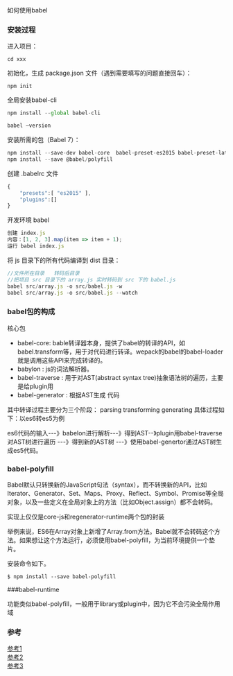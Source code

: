 如何使用babel


### 安装过程

进入项目：	

```cd xxx	```

初始化，生成 package.json 文件（遇到需要填写的问题直接回车）：

```
npm init
```

全局安装babel-cli

```javascriptnpm install --global babel-cli

babel —version
```

安装所需的包（Babel 7）：	

```javascript
npm install --save-dev babel-core  babel-preset-es2015 babel-preset-latest	
npm install --save @babel/polyfill
```

创建 .babelrc 文件

```javascript
{
    "presets":[ "es2015" ],
    "plugins":[]
}
```开发环境 babel```javascript创建 index.js	内容：[1, 2, 3].map(item => item + 1);	运行 babel index.js	
```

将 js 目录下的所有代码编译到 dist 目录：

```javascript
//文件所在目录   转码后目录   
//把项目 src 目录下的 array.js 实时转码到 src 下的 babel.js
babel src/array.js -o src/babel.js -w
babel src/array.js -o src/babel.js --watch

```



### babel包的构成
核心包

+ babel-core: bable转译器本身，提供了babel的转译的API，如babel.transform等，用于对代码进行转译。wepack的babel的babel-loader就是调用这些API来完成转译的。
+ babylon : js的词法解析器。
+ babel-traverse : 用于对AST(abstract syntax tree)抽象语法树的遍历，主要是给plugin用
+ babel-generator : 根据AST生成 代码

其中转译过程主要分为三个阶段： parsing transforming generating	
具体过程如下：以es6转es5为例	

es6代码的输入---》babelon进行解析---》得到AST--》plugin用babel-traverse对AST树进行遍历 ---》得到新的AST树 ---》使用babel-genertor通过AST树生成es5代码。



### babel-polyfill

Babel默认只转换新的JavaScript句法（syntax），而不转换新的API，比如Iterator、Generator、Set、Maps、Proxy、Reflect、Symbol、Promise等全局对象，以及一些定义在全局对象上的方法（比如Object.assign）都不会转码。

实现上仅仅是core-js和regenerator-runtime两个包的封装

举例来说，ES6在Array对象上新增了Array.from方法。Babel就不会转码这个方法。如果想让这个方法运行，必须使用babel-polyfill，为当前环境提供一个垫片。

安装命令如下。

	$ npm install --save babel-polyfill

###babel-runtime

功能类似babel-polyfill，一般用于library或plugin中，因为它不会污染全局作用域


### 参考

[参考1](https://www.jianshu.com/p/9d97d199992f)	
[参考2](https://www.jianshu.com/p/5c509e4473c2)	
[参考3](https://www.jianshu.com/p/789796367d47)
